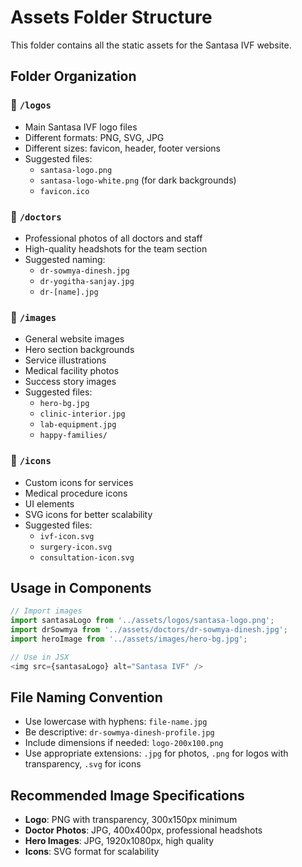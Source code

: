 # Assets Folder Structure

This folder contains all the static assets for the Santasa IVF website.

## Folder Organization

### 📁 `/logos`
- Main Santasa IVF logo files
- Different formats: PNG, SVG, JPG
- Different sizes: favicon, header, footer versions
- Suggested files:
  - `santasa-logo.png`
  - `santasa-logo-white.png` (for dark backgrounds)
  - `favicon.ico`

### 📁 `/doctors`
- Professional photos of all doctors and staff
- High-quality headshots for the team section
- Suggested naming:
  - `dr-sowmya-dinesh.jpg`
  - `dr-yogitha-sanjay.jpg`
  - `dr-[name].jpg`

### 📁 `/images`
- General website images
- Hero section backgrounds
- Service illustrations
- Medical facility photos
- Success story images
- Suggested files:
  - `hero-bg.jpg`
  - `clinic-interior.jpg`
  - `lab-equipment.jpg`
  - `happy-families/`

### 📁 `/icons`
- Custom icons for services
- Medical procedure icons
- UI elements
- SVG icons for better scalability
- Suggested files:
  - `ivf-icon.svg`
  - `surgery-icon.svg`
  - `consultation-icon.svg`

## Usage in Components

```javascript
// Import images
import santasaLogo from '../assets/logos/santasa-logo.png';
import drSowmya from '../assets/doctors/dr-sowmya-dinesh.jpg';
import heroImage from '../assets/images/hero-bg.jpg';

// Use in JSX
<img src={santasaLogo} alt="Santasa IVF" />
```

## File Naming Convention

- Use lowercase with hyphens: `file-name.jpg`
- Be descriptive: `dr-sowmya-dinesh-profile.jpg`
- Include dimensions if needed: `logo-200x100.png`
- Use appropriate extensions: `.jpg` for photos, `.png` for logos with transparency, `.svg` for icons

## Recommended Image Specifications

- **Logo**: PNG with transparency, 300x150px minimum
- **Doctor Photos**: JPG, 400x400px, professional headshots
- **Hero Images**: JPG, 1920x1080px, high quality
- **Icons**: SVG format for scalability